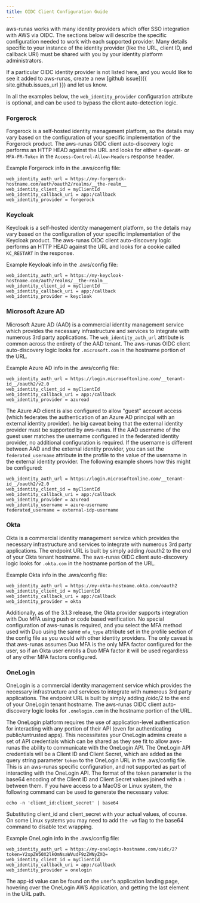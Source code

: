 ```yaml
---
title: OIDC Client Configuration Guide
---
```

aws-runas works with many identity providers which offer SSO integration with AWS via OIDC.  The sections below will
describe the specific configuration needed to work with each supported provider.  Many details specific to your instance
of the identity provider (like the URL, client ID, and callback URI) must be shared with you by your identity platform
administrators.

If a particular OIDC identity provider is not listed here, and you would like to see it added to aws-runas, create a new
[github issue]({{ site.github.issues_url }}) and let us know.

In all the examples below, the `web_identity_provider` configuration attribute is optional, and can be used to bypass the
client auto-detection logic.

### Forgerock
Forgerock is a self-hosted identity management platform, so the details may vary based on the configuration of your
specific implementation of the Forgerock product.  The aws-runas OIDC client auto-discovery logic performs an HTTP
HEAD against the URL and looks for either `X-OpenAM-` or `MFA-FR-Token` in the `Access-Control-Allow-Headers` response
header.

Example Forgerock info in the .aws/config file:
```text
web_identity_auth_url = https://my-forgerock-hostname.com/auth/oauth2/realms/__the-realm__
web_identity_client_id = myClientId
web_identity_callback_uri = app:/callback
web_identity_provider = forgerock
```

### Keycloak
Keycloak is a self-hosted identity management platform, so the details may vary based on the configuration of your
specific implementation of the Keycloak product.  The aws-runas OIDC client auto-discovery logic performs an HTTP
HEAD against the URL and looks for a cookie called `KC_RESTART` in the response.

Example Keycloak info in the .aws/config file:
```text
web_identity_auth_url = https://my-keycloak-hostname.com/auth/realms/__the-realm__
web_identity_client_id = myClientId
web_identity_callback_uri = app:/callback
web_identity_provider = keycloak
```

### Microsoft Azure AD
Microsoft Azure AD (AAD) is a commercial identity management service which provides the necessary infrastructure and
services to integrate with numerous 3rd party applications. The `web_identity_auth_url` attribute is common across the
entirety of the AAD tenant. The aws-runas OIDC client auto-discovery logic looks for `.microsoft.com` in the hostname
portion of the URL.

Example Azure AD info in the .aws/config file:
```text
web_identity_auth_url = https://login.microsoftonline.com/__tenant-id__/oauth2/v2.0
web_identity_client_id = myClientId
web_identity_callback_uri = app:/callback
web_identity_provider = azuread
```

The Azure AD client is also configured to allow "guest" account access (which federates the authentication of an Azure
AD principal with an external identity provider).  he big caveat being that the external identity provider must be
supported by aws-runas.  If the AAD username of the guest user matches the username configured in the federated
identity provider, no additional configuration is required.  If the username is different between AAD and the external
identity provider, you can set the `federated_username` attribute in the profile to the value of the username in the
external identity provider.  The following example shows how this might be configured:

```text
web_identity_auth_url = https://login.microsoftonline.com/__tenant-id__/oauth2/v2.0
web_identity_client_id = myClientId
web_identity_callback_uri = app:/callback
web_identity_provider = azuread
web_identity_username = azure-username
federated_username = external-idp-username
```

### Okta
Okta is a commercial identity management service which provides the necessary infrastructure and services to integrate
with numerous 3rd party applications.  The endpoint URL is built by simply adding /oauth2 to the end of your Okta tenant
hostname.  The aws-runas OIDC client auto-discovery logic looks for `.okta.com` in the hostname portion of the URL.

Example Okta info in the .aws/config file:
```text
web_identity_auth_url = https://my-okta-hostname.okta.com/oauth2
web_identity_client_id = myClientId
web_identity_callback_uri = app:/callback
web_identity_provider = okta
```

Additionally, as of the 3.1.3 release, the Okta provider supports integration with Duo MFA using push or code based verification.
No special configuration of aws-runas is required, and you select the MFA method used with Duo using the same `mfa_type`
attribute set in the profile section of the config file as you would with other identity providers.  The only caveat is
that aws-runas assumes Duo MFA is the only MFA factor configured for the user, so if an Okta user enrolls a Duo MFA factor
it will be used regardless of any other MFA factors configured.

### OneLogin
OneLogin is a commercial identity management service which provides the necessary infrastructure and services to integrate
with numerous 3rd party applications. The endpoint URL is built by simply adding /oidc/2 to the end of your OneLogin tenant
hostname. The aws-runas OIDC client auto-discovery logic looks for `.onelogin.com` in the hostname portion of the URL.

The OneLogin platform requires the use of application-level authentication for interacting with any portion of their API
(even for authenticating public/untrusted apps). This necessitates your OneLogin admins create a set of API credentials
which can be shared as they see fit to allow aws-runas the ability to communicate with the OneLogin API.  The OneLogin API
credentials will be a Client ID and Client Secret, which are added as the query string parameter `token` to the OneLogin
URL in the .aws/config file.  This is an aws-runas specific configuration, and not supported as part of interacting with
the OneLogin API.  The format of the token parameter is the base64 encoding of the Client ID and Client Secret values
joined with a `:` between them. If you have access to a MacOS or Linux system, the following command can be used to
generate the necessary value:

```text
echo -n 'client_id:client_secret' | base64
```

Substituting client_id and client_secret with your actual values, of course. On some Linux systems you may need to add
the `-w0` flag to the base64 command to disable text wrapping.

Example OneLogin info in the .aws/config file:
```text
web_identity_auth_url = https://my-onelogin-hostname.com/oidc/2?token=Y2xpZW50X2lkOmNsaWVudF9zZWNyZXQ=
web_identity_client_id = myClientId
web_identity_callback_uri = app:/callback
web_identity_provider = onelogin
```
The app-id value can be found on the user's application landing page, hovering over the OneLogin AWS Application, and
getting the last element in the URL path.
